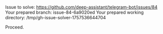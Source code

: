 Issue to solve: https://github.com/deep-assistant/telegram-bot/issues/84
Your prepared branch: issue-84-6a9020ed
Your prepared working directory: /tmp/gh-issue-solver-1757536644704

Proceed.